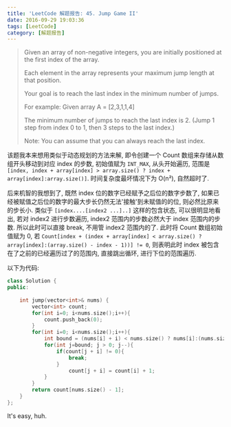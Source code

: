 ```yaml
---
title: 'LeetCode 解题报告: 45. Jump Game II'
date: 2016-09-29 19:03:36
tags: [LeetCode]
category: [解题报告]
---
```

> Given an array of non-negative integers, you are initially positioned at the first index of the array.
> 
> Each element in the array represents your maximum jump length at that position.
> 
> Your goal is to reach the last index in the minimum number of jumps.
> 
> For example:
> Given array A = [2,3,1,1,4]
> 
> The minimum number of jumps to reach the last index is 2. (Jump 1 step from index 0 to 1, then 3 steps to the last index.)
> 
> Note:
> You can assume that you can always reach the last index.

<!--more-->

该题我本来想用类似于动态规划的方法来解, 即令创建一个 Count 数组来存储从数组开头移动到对应 index 的步数, 初始值赋为 `INT_MAX`, 从头开始遍历, 范围是 `[index, index + array[index] > array.size() ? index + array[index]:array.size()]`. 时间复杂度最坏情况下为 O(n²), 自然超时了.

后来机智的我想到了, 既然 index 位的数字已经赋予之后位的数字步数了, 如果已经被赋值之后位的数字的最大步长仍然无法'接触'到未赋值的的位, 则必然比原来的步长小. 类似于 `[index....[index2 ...]..]` 这样的包含状态, 可以很明显地看出, 若对 index2 进行步数遍历, index2 范围内的步数必然大于 index 范围内的步数. 所以此时可以直接 break, 不用管 index2 范围内的了. 此时将 Count 数组初始值赋为 0, 若 `Count[index + (index + array[index] < array.size() ? array[index]:(array.size() - index - 1))] != 0`, 则表明此时 index 被包含在了之前的已经遍历过了的范围内, 直接跳出循环, 进行下位的范围遍历.

以下为代码:
```cpp
class Solution {
public:
    
    int jump(vector<int>& nums) {
        vector<int> count;
        for(int i=0; i<nums.size();i++){
            count.push_back(0);
        }
        for(int i=0; i<nums.size();i++){
            int bound = (nums[i] + i) < nums.size() ? nums[i]:(nums.size() - i - 1);
            for(int j=bound; j > 0; j--){
                if(count[j + i] != 0){
                    break;
                }
                    count[j + i] = count[i] + 1;
            }
        }
        return count[nums.size() - 1];
    }
};
```

It's easy, huh.
